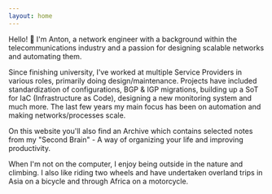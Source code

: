 ```yaml
---
layout: home
---
```


Hello! :wave: I'm Anton, a network engineer with a background within the telecommunications industry and a passion for designing scalable networks and automating them. 

Since finishing university, I've worked at multiple Service Providers in various roles, primarily doing design/maintenance. Projects have included standardization of configurations, BGP & IGP migrations, building up a SoT for IaC (Infrastructure as Code), designing a new monitoring system and much more. The last few years my main focus has been on automation and making networks/processes scale.

On this website you'll also find an Archive which contains selected notes from my "Second Brain" - A way of organizing your life and improving productivity. 

When I'm not on the computer, I enjoy being outside in the nature and climbing. I also like riding two wheels and have undertaken 
overland trips in Asia on a bicycle and through Africa on a motorcycle. 

